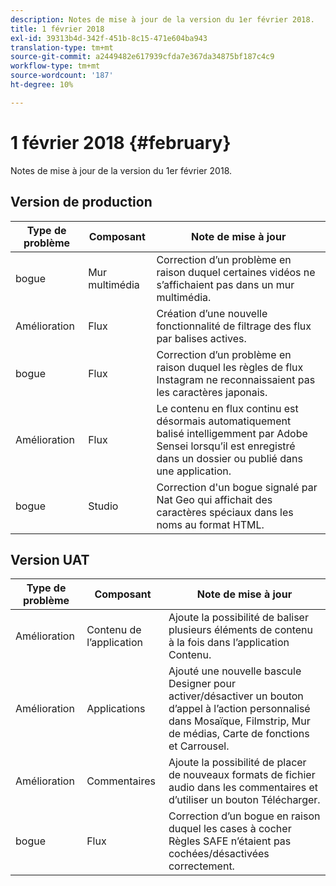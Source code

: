 ```yaml
---
description: Notes de mise à jour de la version du 1er février 2018.
title: 1 février 2018
exl-id: 39313b4d-342f-451b-8c15-471e604ba943
translation-type: tm+mt
source-git-commit: a2449482e617939cfda7e367da34875bf187c4c9
workflow-type: tm+mt
source-wordcount: '187'
ht-degree: 10%

---
```


# 1 février 2018 {#february}

Notes de mise à jour de la version du 1er février 2018.

## Version de production

| **Type de problème** | **Composant** | **Note de mise à jour** |
|---|---|---|
| bogue | Mur multimédia | Correction d’un problème en raison duquel certaines vidéos ne s’affichaient pas dans un mur multimédia. |
| Amélioration | Flux | Création d’une nouvelle fonctionnalité de filtrage des flux par balises actives. |
| bogue | Flux | Correction d’un problème en raison duquel les règles de flux Instagram ne reconnaissaient pas les caractères japonais. |
| Amélioration | Flux | Le contenu en flux continu est désormais automatiquement balisé intelligemment par Adobe Sensei lorsqu’il est enregistré dans un dossier ou publié dans une application. |
| bogue | Studio | Correction d&#39;un bogue signalé par Nat Geo qui affichait des caractères spéciaux dans les noms au format HTML. |

## Version UAT

| **Type de problème** | **Composant** | **Note de mise à jour** |
|---|---|---|
| Amélioration | Contenu de l’application | Ajoute la possibilité de baliser plusieurs éléments de contenu à la fois dans l’application Contenu. |
| Amélioration | Applications | Ajouté une nouvelle bascule Designer pour activer/désactiver un bouton d’appel à l’action personnalisé dans Mosaïque, Filmstrip, Mur de médias, Carte de fonctions et Carrousel. |
| Amélioration | Commentaires | Ajoute la possibilité de placer de nouveaux formats de fichier audio dans les commentaires et d’utiliser un bouton Télécharger. |
| bogue | Flux | Correction d’un bogue en raison duquel les cases à cocher Règles SAFE n’étaient pas cochées/désactivées correctement. |
